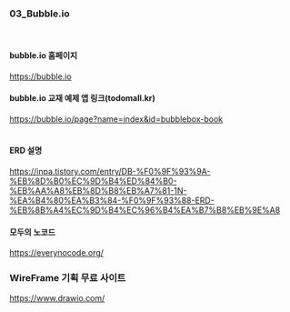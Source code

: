### 03_Bubble.io
<br>

#### bubble.io 홈페이지
https://bubble.io
<br>



#### bubble.io 교재 예제 앱 링크(todomall.kr)
https://bubble.io/page?name=index&id=bubblebox-book
<br>
<br>

#### ERD 설명
https://inpa.tistory.com/entry/DB-%F0%9F%93%9A-%EB%8D%B0%EC%9D%B4%ED%84%B0-%EB%AA%A8%EB%8D%B8%EB%A7%81-1N-%EA%B4%80%EA%B3%84-%F0%9F%93%88-ERD-%EB%8B%A4%EC%9D%B4%EC%96%B4%EA%B7%B8%EB%9E%A8

#### 모두의 노코드
https://everynocode.org/
<br>

### WireFrame 기획 무료 사이트
https://www.drawio.com/
<br>
<br>

